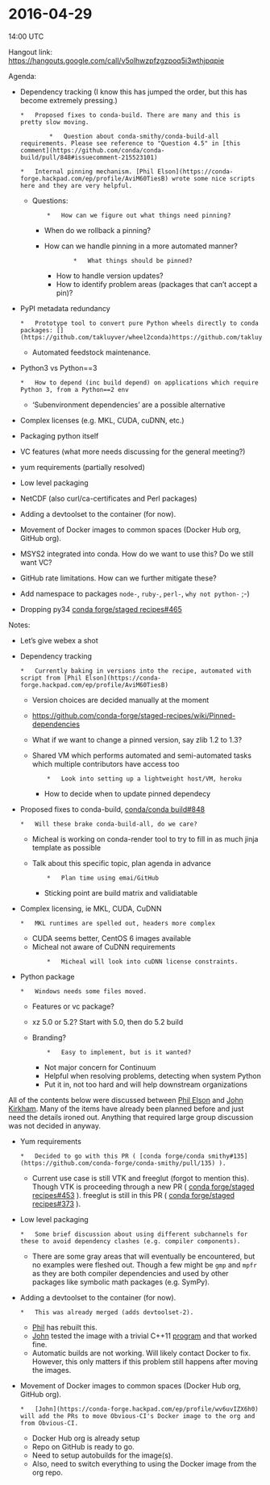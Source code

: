 # 2016-04-29

14:00 UTC

Hangout link: https://hangouts.google.com/call/v5olhwzpfzgzpoq5i3wthjpqpie

Agenda:

* Dependency tracking (I know this has jumped the order, but this has become extremely pressing.)
  ```none
  *   Proposed fixes to conda-build. There are many and this is pretty slow moving.

          *   Question about conda-smithy/conda-build-all requirements. Please see reference to "Question 4.5" in [this comment](https://github.com/conda/conda-build/pull/848#issuecomment-215523101) 

  *   Internal pinning mechanism. [Phil Elson](https://conda-forge.hackpad.com/ep/profile/AviM60TiesB) wrote some nice scripts here and they are very helpful.
  ```

  * Questions:
    ```none
        *   How can we figure out what things need pinning?
    ```

    * When do we rollback a pinning?
    * How can we handle pinning in a more automated manner?
      ```none
              *   What things should be pinned?
      ```

      * How to handle version updates?
      * How to identify problem areas (packages that can’t accept a pin)?
* PyPI metadata redundancy
  ```none
  *   Prototype tool to convert pure Python wheels directly to conda packages: [](https://github.com/takluyver/wheel2conda)https://github.com/takluyver/wheel2conda
  ```

  * Automated feedstock maintenance.
* Python3 vs Python==3
  ```none
  *   How to depend (inc build depend) on applications which require Python 3, from a Python==2 env
  ```

  * ‘Subenvironment dependencies’ are a possible alternative
* Complex licenses (e.g. MKL, CUDA, cuDNN, etc.)
* Packaging python itself
* VC features (what more needs discussing for the general meeting?)
* yum requirements (partially resolved)
* Low level packaging
* NetCDF (also curl/ca-certificates and Perl packages)
* Adding a devtoolset to the container (for now).
* Movement of Docker images to common spaces (Docker Hub org, GitHub org).
* MSYS2 integrated into conda. How do we want to use this? Do we still want VC?
* GitHub rate limitations. How can we further mitigate these?
* Add namespace to packages `node-`, `ruby-`, `perl-`, `why not python-` ;-)
* Dropping py34 [conda forge/staged recipes#465](https://github.com/conda-forge/staged-recipes/pull/465)

Notes:

* Let’s give webex a shot
* Dependency tracking
  ```none
  *   Currently baking in versions into the recipe, automated with script from [Phil Elson](https://conda-forge.hackpad.com/ep/profile/AviM60TiesB)
  ```

  * Version choices are decided manually at the moment
  * https://github.com/conda-forge/staged-recipes/wiki/Pinned-dependencies
  * What if we want to change a pinned version, say zlib 1.2 to 1.3?
  * Shared VM which performs automated and semi-automated tasks which multiple contributors have access too
    ```none
        *   Look into setting up a lightweight host/VM, heroku
    ```

    * How to decide when to update pinned dependecy
* Proposed fixes to conda-build, [conda/conda build#848](https://github.com/conda/conda-build/pull/848)
  ```none
  *   Will these brake conda-build-all, do we care?
  ```

  * Micheal is working on conda-render tool to try to fill in as much jinja template as possible
  * Talk about this specific topic, plan agenda in advance
    ```none
        *   Plan time using emai/GitHub
    ```

    * Sticking point are build matrix and validiatable
* Complex licensing, ie MKL, CUDA, CuDNN
  ```none
  *   MKL runtimes are spelled out, headers more complex
  ```

  * CUDA seems better, CentOS 6 images available
  * Micheal not aware of CuDNN requirements
    ```none
        *   Micheal will look into cuDNN license constraints.
    ```
* Python package
  ```none
  *   Windows needs some files moved.
  ```

  * Features or vc package?
  * xz 5.0 or 5.2?  Start with 5.0, then do 5.2 build
  * Branding?
    ```none
        *   Easy to implement, but is it wanted?
    ```

    * Not major concern for Continuum
    * Helpful when resolving problems, detecting when system Python
    * Put it in, not too hard and will help downstream organizations

All of the contents below were discussed between [Phil Elson](https://conda-forge.hackpad.com/ep/profile/AviM60TiesB) and [John Kirkham](https://conda-forge.hackpad.com/ep/profile/wv6uvIZX6h0). Many of the items have already been planned before and just need the details ironed out. Anything that required large group discussion was not decided in anyway.

* Yum requirements
  ```none
  *   Decided to go with this PR ( [conda forge/conda smithy#135](https://github.com/conda-forge/conda-smithy/pull/135) ).
  ```

  * Current use case is still VTK and freeglut (forgot to mention this). Though VTK is proceeding through a new PR ( [conda forge/staged recipes#453](https://github.com/conda-forge/staged-recipes/pull/453) ). freeglut is still in this PR ( [conda forge/staged recipes#373](https://github.com/conda-forge/staged-recipes/pull/373) ).
* Low level packaging
  ```none
  *   Some brief discussion about using different subchannels for these to avoid dependency clashes (e.g. compiler components).
  ```

  * There are some gray areas that will eventually be encountered, but no examples were fleshed out. Though a few might be `gmp` and `mpfr` as they are both compiler dependencies and used by other packages like symbolic math packages (e.g. SymPy).
* Adding a devtoolset to the container (for now).
  ```none
  *   This was already merged (adds devtoolset-2).
  ```

  * [Phil](https://conda-forge.hackpad.com/ep/profile/AviM60TiesB) has rebuilt this.
  * [John](https://conda-forge.hackpad.com/ep/profile/wv6uvIZX6h0) tested the image with a trivial C++11 [program](https://github.com/jakirkham/hello_tests/blob/5b2f6b0c5682ecd84bee3be9cb73d790265f6002/hello.cxx) and that worked fine.
  * Automatic builds are not working. Will likely contact Docker to fix. However, this only matters if this problem still happens after moving the images.
* Movement of Docker images to common spaces (Docker Hub org, GitHub org).
  ```none
  *   [John](https://conda-forge.hackpad.com/ep/profile/wv6uvIZX6h0) will add the PRs to move Obvious-CI's Docker image to the org and from Obvious-CI.
  ```

  * Docker Hub org is already setup
  * Repo on GitHub is ready to go.
  * Need to setup autobuilds for the image(s).
  * Also, need to switch everything to using the Docker image from the org repo.
